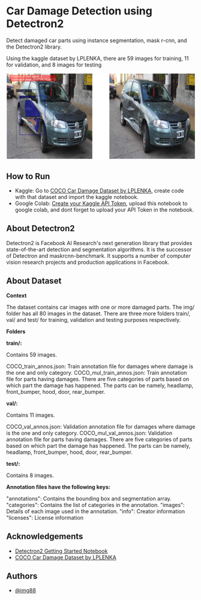 
# Car Damage Detection using Detectron2

Detect damaged car parts using instance segmentation, mask r-cnn, and the Detectron2 library.

Using the kaggle dataset by LPLENKA, there are 59 images for training, 11 for validation, and 8 images for testing


![Car Damage Detection Mask RCNN Detectron2](./img/output.png?raw=true "Car Damage Detection Mask RCNN Detectron2")


## How to Run

- Kaggle: Go to [COCO Car Damage Dataset by LPLENKA](https://www.kaggle.com/datasets/lplenka/coco-car-damage-detection-dataset), create code with that dataset and import the kaggle notebook.
- Google Colab: [Create your Kaggle API Token](https://www.kaggle.com/general/74235), upload this notebook to google colab, and dont forget to upload your API Token in the notebook.
## About Detectron2

Detectron2 is Facebook AI Research's next generation library that provides state-of-the-art detection and segmentation algorithms. It is the successor of Detectron and maskrcnn-benchmark. It supports a number of computer vision research projects and production applications in Facebook.
## About Dataset

**Context**

The dataset contains car images with one or more damaged parts. The img/ folder has all 80 images in the dataset. There are three more folders train/, val/ and test/ for training, validation and testing purposes respectively.

**Folders**

**train/:**

Contains 59 images.

COCO_train_annos.json: Train annotation file for damages where damage is the one and only category.
COCO_mul_train_annos.json: Train annotation file for parts having damages. There are five categories of parts based on which part the damage has happened. The parts can be namely, headlamp, front_bumper, hood, door, rear_bumper.

**val/:**

Contains 11 images.

COCO_val_annos.json: Validation annotation file for damages where damage is the one and only category.
COCO_mul_val_annos.json: Validation annotation file for parts having damages. There are five categories of parts based on which part the damage has happened. The parts can be namely, headlamp, front_bumper, hood, door, rear_bumper.

**test/:**

Contains 8 images.

**Annotation files have the following keys:**

"annotations": Contains the bounding box and segmentation array.
"categories": Contains the list of categories in the annotation.
"images": Details of each image used in the annotation.
"info": Creator information
"licenses": License information
## Acknowledgements

 - [Detectron2 Getting Started Notebook](https://colab.research.google.com/drive/16jcaJoc6bCFAQ96jDe2HwtXj7BMD_-m5)
 - [COCO Car Damage Dataset by LPLENKA](https://www.kaggle.com/datasets/lplenka/coco-car-damage-detection-dataset)


## Authors

- [@img88](https://github.com/img88)

